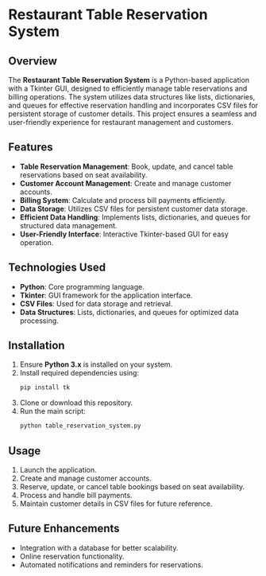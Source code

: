 # Restaurant Table Reservation System

## Overview
The **Restaurant Table Reservation System** is a Python-based application with a Tkinter GUI, designed to efficiently manage table reservations and billing operations. The system utilizes data structures like lists, dictionaries, and queues for effective reservation handling and incorporates CSV files for persistent storage of customer details. This project ensures a seamless and user-friendly experience for restaurant management and customers.

## Features
- **Table Reservation Management**: Book, update, and cancel table reservations based on seat availability.
- **Customer Account Management**: Create and manage customer accounts.
- **Billing System**: Calculate and process bill payments efficiently.
- **Data Storage**: Utilizes CSV files for persistent customer data storage.
- **Efficient Data Handling**: Implements lists, dictionaries, and queues for structured data management.
- **User-Friendly Interface**: Interactive Tkinter-based GUI for easy operation.

## Technologies Used
- **Python**: Core programming language.
- **Tkinter**: GUI framework for the application interface.
- **CSV Files**: Used for data storage and retrieval.
- **Data Structures**: Lists, dictionaries, and queues for optimized data processing.

## Installation
1. Ensure **Python 3.x** is installed on your system.
2. Install required dependencies using:
   ```sh
   pip install tk
   ```
3. Clone or download this repository.
4. Run the main script:
   ```sh
   python table_reservation_system.py
   ```

## Usage
1. Launch the application.
2. Create and manage customer accounts.
3. Reserve, update, or cancel table bookings based on seat availability.
4. Process and handle bill payments.
5. Maintain customer details in CSV files for future reference.

## Future Enhancements
- Integration with a database for better scalability.
- Online reservation functionality.
- Automated notifications and reminders for reservations.



